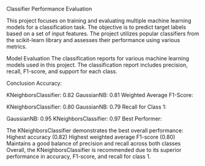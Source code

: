 Classifier Performance Evaluation

This project focuses on training and evaluating multiple machine learning models for a classification task. The objective is to predict target labels based on a set of input features. The project utilizes popular classifiers from the scikit-learn library and assesses their performance using various metrics.

Model Evaluation
The classification reports for various machine learning models used in this project. The classification report includes precision, recall, F1-score, and support for each class.

Conclusion
Accuracy:

KNeighborsClassifier: 0.82
GaussianNB: 0.81
Weighted Average F1-Score:

KNeighborsClassifier: 0.80
GaussianNB: 0.79
Recall for Class 1:

GaussianNB: 0.95
KNeighborsClassifier: 0.97
Best Performer:

The KNeighborsClassifier demonstrates the best overall performance:
Highest accuracy (0.82)
Highest weighted average F1-score (0.80)
Maintains a good balance of precision and recall across both classes
Overall, the KNeighborsClassifier is recommended due to its superior performance in accuracy, F1-score, and recall for class 1.
